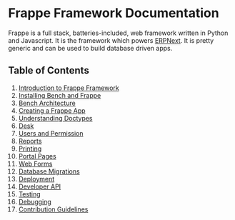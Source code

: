 <!-- base_template: frappe_io/www/frappe/frappe_base.html -->
<!-- add-breadcrumbs -->
<!-- title: Table of Contents -->

# Frappe Framework Documentation
Frappe is a full stack, batteries-included, web framework written in Python and Javascript.
It is the framework which powers [ERPNext](https://erpnext.com).
It is pretty generic and can be used to build database driven apps.

## Table of Contents

1. [Introduction to Frappe Framework](/docs/user/en/introduction)
1. [Installing Bench and Frappe](/docs/installation)
1. [Bench Architecture](/docs/user/en/architecture)
1. [Creating a Frappe App](/docs/user/en/create-frappe-app)
1. [Understanding Doctypes](/docs/user/en/understanding-doctypes)
1. [Desk](/docs/user/en/desk)
1. [Users and Permission](/docs/user/en/users-and-permissions)
1. [Reports](/docs/user/en/reports)
1. [Printing](/docs/user/en/printing)
1. [Portal Pages](/docs/user/en/portal-pages)
1. [Web Forms](/docs/user/en/web-forms)
1. [Database Migrations](/docs/user/en/database-migrations)
1. [Deployment](/docs/user/en/deployment)
1. [Developer API](/docs/user/en/api)
1. [Testing](/docs/user/en/testing)
1. [Debugging](/docs/user/en/debugging)
1. [Contribution Guidelines](https://github.com/frappe/erpnext/wiki/Contribution-Guidelines)
